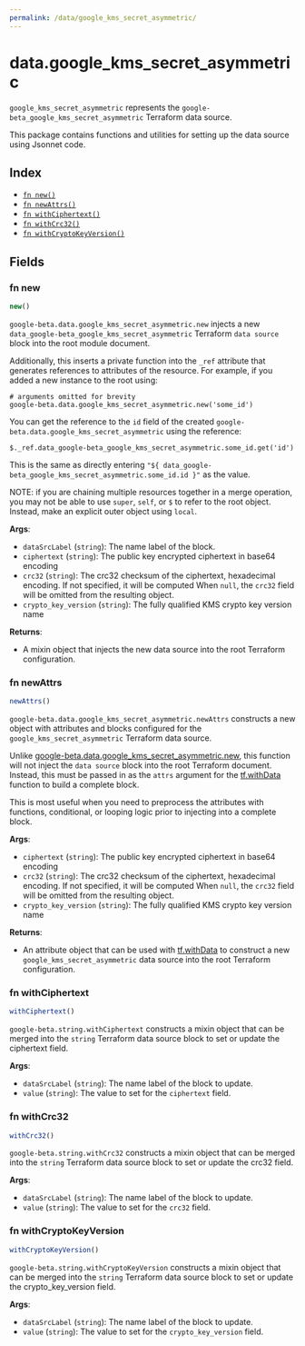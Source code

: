 ```yaml
---
permalink: /data/google_kms_secret_asymmetric/
---
```


# data.google_kms_secret_asymmetric

`google_kms_secret_asymmetric` represents the `google-beta_google_kms_secret_asymmetric` Terraform data source.



This package contains functions and utilities for setting up the data source using Jsonnet code.


## Index

* [`fn new()`](#fn-new)
* [`fn newAttrs()`](#fn-newattrs)
* [`fn withCiphertext()`](#fn-withciphertext)
* [`fn withCrc32()`](#fn-withcrc32)
* [`fn withCryptoKeyVersion()`](#fn-withcryptokeyversion)

## Fields

### fn new

```ts
new()
```


`google-beta.data.google_kms_secret_asymmetric.new` injects a new `data_google-beta_google_kms_secret_asymmetric` Terraform `data source`
block into the root module document.

Additionally, this inserts a private function into the `_ref` attribute that generates references to attributes of the
resource. For example, if you added a new instance to the root using:

    # arguments omitted for brevity
    google-beta.data.google_kms_secret_asymmetric.new('some_id')

You can get the reference to the `id` field of the created `google-beta.data.google_kms_secret_asymmetric` using the reference:

    $._ref.data_google-beta_google_kms_secret_asymmetric.some_id.get('id')

This is the same as directly entering `"${ data_google-beta_google_kms_secret_asymmetric.some_id.id }"` as the value.

NOTE: if you are chaining multiple resources together in a merge operation, you may not be able to use `super`, `self`,
or `$` to refer to the root object. Instead, make an explicit outer object using `local`.

**Args**:
  - `dataSrcLabel` (`string`): The name label of the block.
  - `ciphertext` (`string`): The public key encrypted ciphertext in base64 encoding
  - `crc32` (`string`): The crc32 checksum of the ciphertext, hexadecimal encoding. If not specified, it will be computed When `null`, the `crc32` field will be omitted from the resulting object.
  - `crypto_key_version` (`string`): The fully qualified KMS crypto key version name

**Returns**:
- A mixin object that injects the new data source into the root Terraform configuration.


### fn newAttrs

```ts
newAttrs()
```


`google-beta.data.google_kms_secret_asymmetric.newAttrs` constructs a new object with attributes and blocks configured for the `google_kms_secret_asymmetric`
Terraform data source.

Unlike [google-beta.data.google_kms_secret_asymmetric.new](#fn-google_kms_secret_asymmetricnew), this function will not inject the `data source`
block into the root Terraform document. Instead, this must be passed in as the `attrs` argument for the
[tf.withData](https://github.com/tf-libsonnet/core/tree/main/docs#fn-withdata) function to build a complete block.

This is most useful when you need to preprocess the attributes with functions, conditional, or looping logic prior to
injecting into a complete block.

**Args**:
  - `ciphertext` (`string`): The public key encrypted ciphertext in base64 encoding
  - `crc32` (`string`): The crc32 checksum of the ciphertext, hexadecimal encoding. If not specified, it will be computed When `null`, the `crc32` field will be omitted from the resulting object.
  - `crypto_key_version` (`string`): The fully qualified KMS crypto key version name

**Returns**:
  - An attribute object that can be used with [tf.withData](https://github.com/tf-libsonnet/core/tree/main/docs#fn-withdata) to construct a new `google_kms_secret_asymmetric` data source into the root Terraform configuration.


### fn withCiphertext

```ts
withCiphertext()
```

`google-beta.string.withCiphertext` constructs a mixin object that can be merged into the `string`
Terraform data source block to set or update the ciphertext field.



**Args**:
  - `dataSrcLabel` (`string`): The name label of the block to update.
  - `value` (`string`): The value to set for the `ciphertext` field.


### fn withCrc32

```ts
withCrc32()
```

`google-beta.string.withCrc32` constructs a mixin object that can be merged into the `string`
Terraform data source block to set or update the crc32 field.



**Args**:
  - `dataSrcLabel` (`string`): The name label of the block to update.
  - `value` (`string`): The value to set for the `crc32` field.


### fn withCryptoKeyVersion

```ts
withCryptoKeyVersion()
```

`google-beta.string.withCryptoKeyVersion` constructs a mixin object that can be merged into the `string`
Terraform data source block to set or update the crypto_key_version field.



**Args**:
  - `dataSrcLabel` (`string`): The name label of the block to update.
  - `value` (`string`): The value to set for the `crypto_key_version` field.
